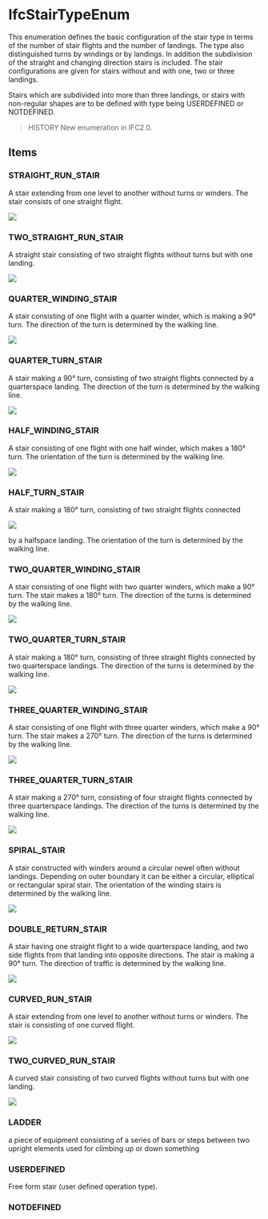 # IfcStairTypeEnum

This enumeration defines the basic configuration of the stair type in terms of the number of stair flights and the number of landings. The type also distinguished turns by windings or by landings. In addition the subdivision of the straight and changing direction stairs is included. The stair configurations are given for stairs without and with one, two or three landings.<!-- end of definition -->

Stairs which are subdivided into more than three landings, or stairs with non-regular shapes are to be defined with type being USERDEFINED or NOTDEFINED.

> HISTORY New enumeration in IFC2.0.

## Items

### STRAIGHT_RUN_STAIR
A stair extending from one level to another without turns or winders. The stair consists of one straight flight.

![](../../../../figures/ifcstairtypeenum-fig01.gif)

### TWO_STRAIGHT_RUN_STAIR
A straight stair consisting of two straight flights without turns but with one landing.

![](../../../../figures/ifcstairtypeenum-fig06.gif)

### QUARTER_WINDING_STAIR
A stair consisting of one flight with a quarter winder, which is making a 90° turn. The direction of the turn is determined by the walking line.

![](../../../../figures/ifcstairtypeenum-fig02.gif)

### QUARTER_TURN_STAIR
A stair making a 90° turn, consisting of two straight flights connected by a quarterspace landing. The direction of the turn is determined by the walking line.

![](../../../../figures/ifcstairtypeenum-fig07.gif)

### HALF_WINDING_STAIR
A stair consisting of one flight with one half winder, which makes a 180° turn. The orientation of the turn is determined by the walking line.

![](../../../../figures/ifcstairtypeenum-fig04.gif)

### HALF_TURN_STAIR
A stair making a 180° turn, consisting of two straight flights connected

![](../../../../figures/ifcstairtypeenum-fig08.gif)

by a halfspace landing. The orientation of the turn is determined by the walking line.

### TWO_QUARTER_WINDING_STAIR
A stair consisting of one flight with two quarter winders, which make a
90° turn. The stair makes a 180° turn. The direction of the turns is determined by the walking line.

![](../../../../figures/ifcstairtypeenum-fig03.gif)

### TWO_QUARTER_TURN_STAIR
A stair making a 180° turn, consisting of three straight flights connected by two quarterspace landings. The direction of the turns is determined by the walking line.

![](../../../../figures/ifcstairtypeenum-fig10.gif)

### THREE_QUARTER_WINDING_STAIR
A stair consisting of one flight with three quarter winders, which make a
90° turn. The stair makes a 270° turn. The direction of the turns is determined by the walking line.

![](../../../../figures/ifcstairtypeenum-fig03a.gif)

### THREE_QUARTER_TURN_STAIR
A stair making a 270° turn, consisting of four straight flights connected
by three quarterspace landings. The direction of the turns is determined by the walking line.

![](../../../../figures/ifcstairtypeenum-fig10a.gif)

### SPIRAL_STAIR
A stair constructed with winders around a circular newel often without landings. Depending on outer boundary it can be either a circular, elliptical or rectangular spiral stair. The orientation of the winding stairs is determined by the walking line.

![](../../../../figures/ifcstairtypeenum-fig05.gif)

### DOUBLE_RETURN_STAIR
A stair having one straight flight to a wide quarterspace landing, and two side flights from that landing into opposite directions. The stair is making a 90° turn. The direction of traffic is determined by the walking line.

![](../../../../figures/ifcstairtypeenum-fig09.gif)

### CURVED_RUN_STAIR
A stair extending from one level to another without turns or winders. The stair is consisting of one curved flight.

![](../../../../figures/ifcstairtypeenum-fig11.gif)

### TWO_CURVED_RUN_STAIR
A curved stair consisting of two curved flights without turns but with one landing.

![](../../../../figures/ifcstairtypeenum-fig12.gif)

### LADDER
a piece of equipment consisting of a series of bars or steps between two upright elements used for climbing up or down something

### USERDEFINED
Free form stair (user defined operation type).

### NOTDEFINED

